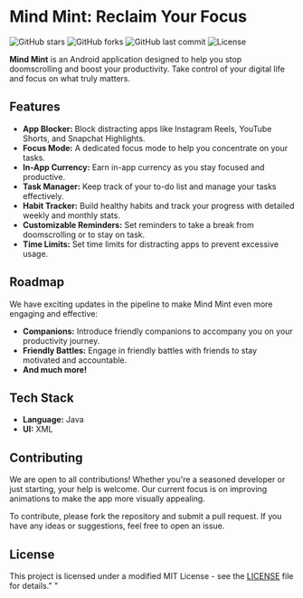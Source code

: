 # Mind Mint: Reclaim Your Focus

![GitHub stars](https://img.shields.io/github/stars/gtxprime/mind-mint?style=social) ![GitHub forks](https://img.shields.io/github/forks/gtxprime/mind-mint?style=social) ![GitHub last commit](https://img.shields.io/github/last-commit/gtxprime/mind-mint) ![License](https://img.shields.io/badge/license-Custom-brightgreen)

**Mind Mint** is an Android application designed to help you stop doomscrolling and boost your productivity. Take control of your digital life and focus on what truly matters.

## Features

*   **App Blocker:** Block distracting apps like Instagram Reels, YouTube Shorts, and Snapchat Highlights.
*   **Focus Mode:** A dedicated focus mode to help you concentrate on your tasks.
*   **In-App Currency:** Earn in-app currency as you stay focused and productive.
*   **Task Manager:** Keep track of your to-do list and manage your tasks effectively.
*   **Habit Tracker:** Build healthy habits and track your progress with detailed weekly and monthly stats.
*   **Customizable Reminders:** Set reminders to take a break from doomscrolling or to stay on task.
*   **Time Limits:** Set time limits for distracting apps to prevent excessive usage.

## Roadmap

We have exciting updates in the pipeline to make Mind Mint even more engaging and effective:

*   **Companions:** Introduce friendly companions to accompany you on your productivity journey.
*   **Friendly Battles:** Engage in friendly battles with friends to stay motivated and accountable.
*   **And much more!**

## Tech Stack

*   **Language:** Java
*   **UI:** XML

## Contributing

We are open to all contributions! Whether you're a seasoned developer or just starting, your help is welcome. Our current focus is on improving animations to make the app more visually appealing.

To contribute, please fork the repository and submit a pull request. If you have any ideas or suggestions, feel free to open an issue.

## License

This project is licensed under a modified MIT License - see the [LICENSE](LICENSE) file for details." " 
